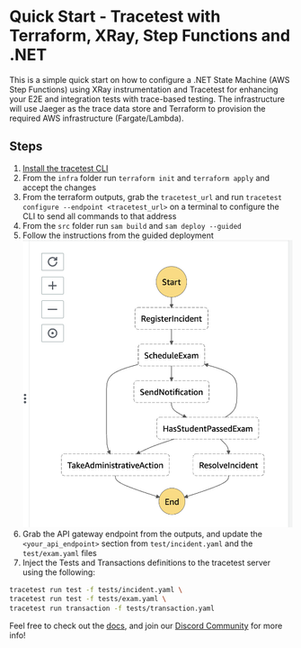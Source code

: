 # Quick Start - Tracetest with Terraform, XRay, Step Functions and .NET

This is a simple quick start on how to configure a .NET State Machine (AWS Step Functions) using XRay instrumentation and Tracetest for enhancing your E2E and integration tests with trace-based testing. The infrastructure will use Jaeger as the trace data store and Terraform to provision the required AWS infrastructure (Fargate/Lambda).

## Steps

1. [Install the tracetest CLI](https://github.com/kubeshop/tracetest/blob/main/docs/installing.md#cli-installation)
2. From the `infra` folder run `terraform init` and `terraform apply` and accept the changes
3. From the terraform outputs, grab the `tracetest_url` and run `tracetest configure --endpoint <tracetest_url>` on a terminal to configure the CLI to send all commands to that address
4. From the `src` folder run `sam build` and `sam deploy --guided`
5. Follow the instructions from the guided deployment
![functions](./assets/functions.png)
6. Grab the API gateway endpoint from the outputs, and update the `<your_api_endpoint>` section from `test/incident.yaml` and the `test/exam.yaml` files
7. Inject the Tests and Transactions definitions to the tracetest server  using the following:

```bash
tracetest run test -f tests/incident.yaml \
tracetest run test -f tests/exam.yaml \
tracetest run transaction -f tests/transaction.yaml
```

Feel free to check out the [docs](https://docs.tracetest.io/), and join our [Discord Community](https://discord.gg/8MtcMrQNbX) for more info!
